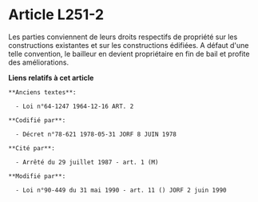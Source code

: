 # Article L251-2

Les parties conviennent de leurs droits respectifs de propriété sur les constructions existantes et sur les constructions
édifiées. A défaut d'une telle convention, le bailleur en devient propriétaire en fin de bail et profite des améliorations.

**Liens relatifs à cet article**

	**Anciens textes**:

	  - Loi n°64-1247 1964-12-16 ART. 2

	**Codifié par**:

	  - Décret n°78-621 1978-05-31 JORF 8 JUIN 1978

	**Cité par**:

	  - Arrêté du 29 juillet 1987 - art. 1 (M)

	**Modifié par**:

	  - Loi n°90-449 du 31 mai 1990 - art. 11 () JORF 2 juin 1990
